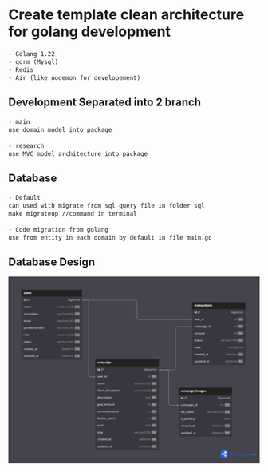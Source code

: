 # Create template clean architecture for golang development

    - Golang 1.22
    - gorm (Mysql)
    - Redis
    - Air (like nodemon for developement)

## Development Separated into 2 branch
    - main
    use domain model into package

    - research 
    use MVC model architecture into package

## Database
    - Default
    can used with migrate from sql query file in folder sql
    make migrateup //command in terminal

    - Code migration from golang
    use from entity in each domain by default in file main.go

## Database Design

![Database Design](./bwacourse.png)